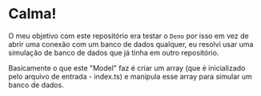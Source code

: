 # Calma!

O meu objetivo com este repositório era testar o `Deno` por isso em vez de abrir uma conexão com um banco de dados qualquer, eu resolvi usar uma simulação de banco de dados que já tinha em outro repositório.

Basicamente o que este "Model" faz é criar um array (que é inicializado pelo arquivo de entrada - index.ts) e manipula esse array para simular um banco de dados.
